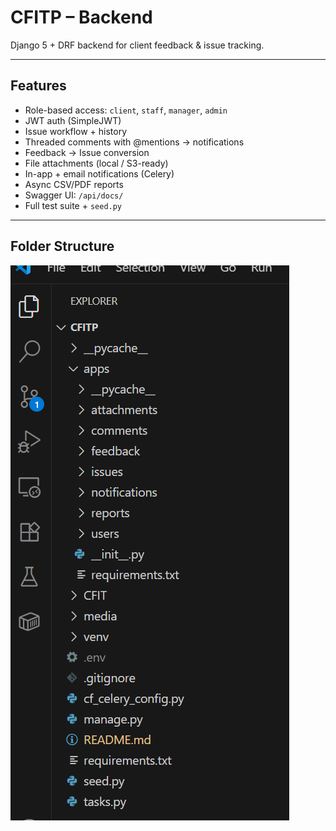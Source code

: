# CFITP – Backend

Django 5 + DRF backend for client feedback & issue tracking.

---

## Features
- Role-based access: `client`, `staff`, `manager`, `admin`  
- JWT auth (SimpleJWT)  
- Issue workflow + history  
- Threaded comments with @mentions → notifications  
- Feedback → Issue conversion  
- File attachments (local / S3-ready)  
- In-app + email notifications (Celery)  
- Async CSV/PDF reports  
- Swagger UI: `/api/docs/`  
- Full test suite + `seed.py`

---

## Folder Structure
![alt text](image.png)